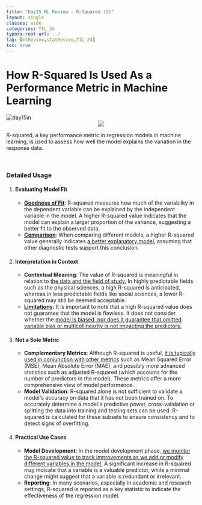 ```yaml
---
title: "Day15 ML Review - R-Squared (2)"
layout: single
classes: wide
categories: TIL_24
typora-root-url: ../
tag: [mlReview,statReview,TIL_24]
toc: true
---
```


# How R-Squared Is Used As a Performance Metric in Machine Learning

<img src="/blog/images/2024-06-04-TIL24_Day15/FBEC82A6-63E4-49DB-A5D5-D8D68D2C1350_1_105_c.jpeg" alt="day15in">

<center>
<img src="/blog/images/2024-06-04-TIL24_Day15/image-20240605182838167.png">
</center>

R-squared, a key performance metric in regression models in machine learning, is used to assess how well the model explains the variation in the response data.

<br>

### Detailed Usage

1. #### **Evaluating Model Fit**

   - **<u>Goodness of Fit</u>**: R-squared measures how much of the variability in the dependent variable can be explained by the independent variable in the model. A higher R-squared value indicates that the model can explain a larger proportion of the variance, suggesting a better fit to the observed data.
   - **<u>Comparison</u>**: When comparing different models, a higher R-squared value generally indicates <u>a better explanatory model</u>, assuming that other diagnostic tests support this conclusion.

   

2. #### Interpretation in Context

   - **Contextual Meaning**: The value of R-squared is meaningful in relation to <u>the data and the field of study.</u> In highly predictable fields such as the physical sciences, a high R-squared is anticipated, whereas in less predictable fields like social sciences, a lower R-squared may still be deemed acceptable.
   - **<u>Limitations</u>**: It is important to note that a high R-squared value does not guarantee that the model is flawless. It does not consider whether the <u>model is biased, nor does it guarantee that omitted variable bias or multicollinearity is not impacting the predictors.</u>

   

3. #### Not a Sole Metric

   - **Complementary Metrics**: Although R-squared is useful, <u>it is typically used in conjunction with other metrics</u> such as Mean Squared Error (MSE), Mean Absolute Error (MAE), and possibly more advanced statistics such as adjusted R-squared (which accounts for the number of predictors in the model). These metrics offer a more comprehensive view of model performance.
   - **Model Validation**: R-squared alone is not sufficient to validate a model's accuracy on data that it has not been trained on. To accurately determine a model's predictive power, cross-validation or splitting the data into training and testing sets can be used. R-squared is calculated for these subsets to ensure consistency and to detect signs of overfitting.

   

4. #### Practical Use Cases

   - **Model Development**: In the model development phase, <u>we monitor the R-squared value to track improvements as we add or modify different variables in the model.</u> A significant increase in R-squared may indicate that a variable is a valuable predictor, while a minimal change might suggest that a variable is redundant or irrelevant.
   - **Reporting**: In many scenarios, especially in academic and research settings, R-squared is reported as a key statistic to indicate the effectiveness of the regression model.

   

